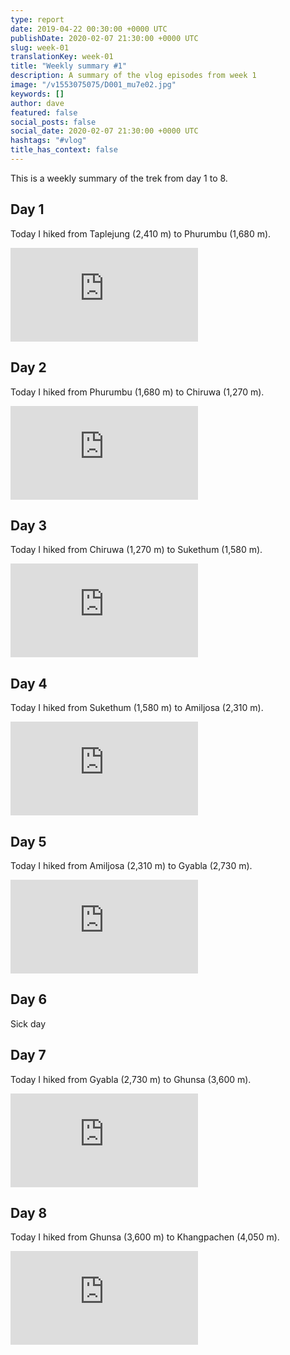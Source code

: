 ```yaml
---
type: report
date: 2019-04-22 00:30:00 +0000 UTC
publishDate: 2020-02-07 21:30:00 +0000 UTC
slug: week-01
translationKey: week-01
title: "Weekly summary #1"
description: A summary of the vlog episodes from week 1
image: "/v1553075075/D001_mu7e02.jpg"
keywords: []
author: dave
featured: false
social_posts: false
social_date: 2020-02-07 21:30:00 +0000 UTC
hashtags: "#vlog"
title_has_context: false
---
```


This is a weekly summary of the trek from day 1 to 8.


## Day 1


Today I hiked from Taplejung (2,410 m) to Phurumbu (1,680 m).

<iframe class="youtube75" src="https://www.youtube.com/embed/M7EAxcwILRQ" frameborder="0" allow="accelerometer; autoplay; encrypted-media; gyroscope; picture-in-picture" allowfullscreen></iframe>


## Day 2


Today I hiked from Phurumbu (1,680 m) to Chiruwa (1,270 m).

<iframe class="youtube75" src="https://www.youtube.com/embed/KDEIibvNGXE" frameborder="0" allow="accelerometer; autoplay; encrypted-media; gyroscope; picture-in-picture" allowfullscreen></iframe>


## Day 3


Today I hiked from Chiruwa (1,270 m) to Sukethum (1,580 m).

<iframe class="youtube75" src="https://www.youtube.com/embed/hRM0UJkTOmA" frameborder="0" allow="accelerometer; autoplay; encrypted-media; gyroscope; picture-in-picture" allowfullscreen></iframe>


## Day 4


Today I hiked from Sukethum (1,580 m) to Amiljosa (2,310 m).

<iframe class="youtube75" src="https://www.youtube.com/embed/KRifKfUb64k" frameborder="0" allow="accelerometer; autoplay; encrypted-media; gyroscope; picture-in-picture" allowfullscreen></iframe>


## Day 5


Today I hiked from Amiljosa (2,310 m) to Gyabla (2,730 m).

<iframe class="youtube75" src="https://www.youtube.com/embed/clH-Rc-hZtY" frameborder="0" allow="accelerometer; autoplay; encrypted-media; gyroscope; picture-in-picture" allowfullscreen></iframe>


## Day 6



Sick day



## Day 7


Today I hiked from Gyabla (2,730 m) to Ghunsa (3,600 m).

<iframe class="youtube75" src="https://www.youtube.com/embed/R7qSra0aNGo" frameborder="0" allow="accelerometer; autoplay; encrypted-media; gyroscope; picture-in-picture" allowfullscreen></iframe>


## Day 8


Today I hiked from Ghunsa (3,600 m) to Khangpachen (4,050 m).

<iframe class="youtube75" src="https://www.youtube.com/embed/LUfig_9DEd0" frameborder="0" allow="accelerometer; autoplay; encrypted-media; gyroscope; picture-in-picture" allowfullscreen></iframe>


